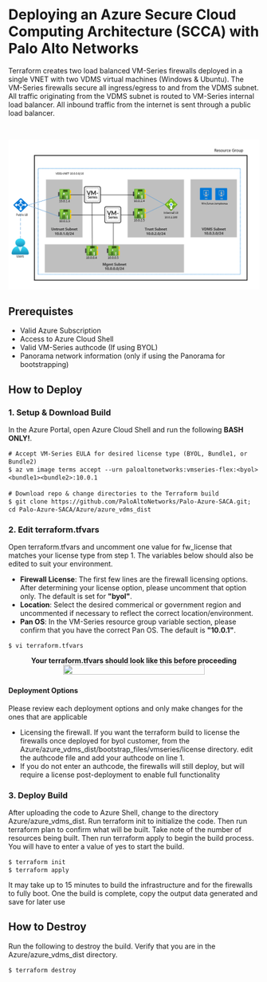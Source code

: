 # Deploying an Azure Secure Cloud Computing Architecture (SCCA) with Palo Alto Networks  

Terraform creates two load balanced VM-Series firewalls deployed in a single VNET with two VDMS virtual machines (Windows & Ubuntu).  The VM-Series firewalls secure all ingress/egress to and from the VDMS subnet.  All traffic originating from the VDMS subnet is routed to VM-Series internal load balancer.  All inbound traffic from the internet is sent through a public load balancer.

</br>
<p align="center">
<img src="https://raw.githubusercontent.com/PaloAltoNetworks/Palo-Azure-SACA/main/Azure/azure_vdms_dist/images/Azure%20saca%20architecture.png">
</p> 


## Prerequistes 
* Valid Azure Subscription
* Access to Azure Cloud Shell
* Valid VM-Series authcode (If using BYOL)
* Panorama network information (only if using the Panorama for bootstrapping)

## How to Deploy
### 1. Setup & Download Build
In the Azure Portal, open Azure Cloud Shell and run the following **BASH ONLY!**.
```
# Accept VM-Series EULA for desired license type (BYOL, Bundle1, or Bundle2)
$ az vm image terms accept --urn paloaltonetworks:vmseries-flex:<byol><bundle1><bundle2>:10.0.1

# Download repo & change directories to the Terraform build
$ git clone https://github.com/PaloAltoNetworks/Palo-Azure-SACA.git; cd Palo-Azure-SACA/Azure/azure_vdms_dist
```

### 2. Edit terraform.tfvars
Open terraform.tfvars and uncomment one value for fw_license that matches your license type from step 1.  The variables below should also be edited to suit  your environment. 
 
* **Firewall License**: The first few lines are the firewall licensing options. After determining your license option, please uncomment that option only. The default is set for **"byol"**. 
* **Location**: Select the desired commerical or government region and uncommented if necessary to reflect the correct location/environment. 
* **Pan OS**: In the VM-Series resource group variable section, please confirm that you have the correct Pan OS. The default is **"10.0.1"**. 

```
$ vi terraform.tfvars
```

<p align="center">
<b>Your terraform.tfvars should look like this before proceeding</b>
<img src="https://raw.githubusercontent.com/wwce/terraform/master/azure/transit_2fw_2spoke_common/images/tfvars.png" width="75%" height="75%" >
</p>    


#### Deployment Options
Please review each deployment options and only make changes for the ones that are applicable

* Licensing the firewall. If you want the terraform build to license the firewalls once deployed for byol customer, from the Azure/azure_vdms_dist/bootstrap_files/vmseries/license directory. edit the authcode file and add your authcode on line 1.
* If you do not enter an authcode, the firewalls will still deploy, but will require a license post-deployment to enable full functionality


### 3. Deploy Build
After uploading the code to Azure Shell, change to the directory Azure/azure_vdms_dist. Run terraform init to initialize the code. Then run terraform plan to confirm what will be built. Take note of the number of resources being built. Then run terraform apply to begin the build process. You will have to enter a value of yes to start the build.

```
$ terraform init
$ terraform apply
```

It may take up to 15 minutes to build the infrastructure and for the firewalls to fully boot. One the build is complete, copy the output data generated and save for later use

## How to Destroy
Run the following to destroy the build.  Verify that you are in the Azure/azure_vdms_dist directory. 
```
$ terraform destroy
```


